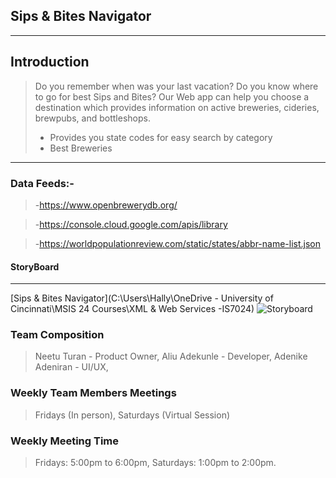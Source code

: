 ## Sips & Bites Navigator
---
>
## Introduction
>Do you remember when was your last vacation? Do you know where to go for best Sips and Bites? Our Web app can help you choose a destination which provides information on active breweries, cideries, brewpubs, and bottleshops.
>
>- Provides you state codes for easy search by category  
>- Best Breweries
---
### Data Feeds:-

>-https://www.openbrewerydb.org/

>-https://console.cloud.google.com/apis/library 

>-https://worldpopulationreview.com/static/states/abbr-name-list.json

#### StoryBoard
---
[Sips & Bites Navigator](C:\Users\Hally\OneDrive - University of Cincinnati\MSIS 24 Courses\XML & Web Services -IS7024)
![Storyboard](https://github.com/user-attachments/assets/ee1bb48c-fa26-4086-8a49-0534a7624594)

### Team Composition
> Neetu Turan - Product Owner,
> Aliu Adekunle - Developer,
> Adenike Adeniran - UI/UX,

### Weekly Team Members Meetings
> Fridays (In person), 
> Saturdays (Virtual Session)
>
 ### Weekly Meeting Time
> Fridays: 5:00pm to 6:00pm,
> Saturdays: 1:00pm to 2:00pm.
>  
